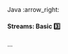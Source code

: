 <link rel="stylesheet" href="{{baseUrl}}/css/textbook.css">

<div class="website-content">

<div id="path">Java :arrow_right: </div>

<div id="title">

#### Streams: Basic :three:

</div>

<div id="body">

...

</div>

<div id="extras">
<div>

</div>
